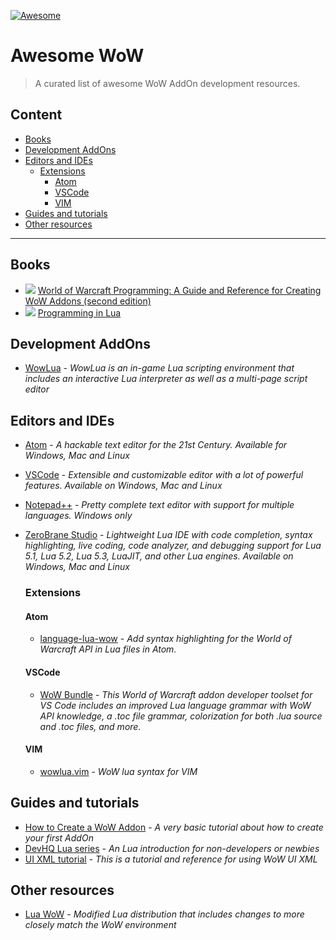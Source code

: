 [![Awesome](https://awesome.re/badge-flat.svg)](https://awesome.re)

# Awesome WoW

> A curated list of awesome WoW AddOn development resources.

## Content

* [Books](#books)
* [Development AddOns](#development-addons)
* [Editors and IDEs](#editors-and-ides)
  * [Extensions](#extensions)
    * [Atom](#atom)
    * [VSCode](#vscode)
    * [VIM](#vim)
* [Guides and tutorials](#guides-and-tutorials)
* [Other resources](#other-resources)

----

## Books

* ![](https://img.shields.io/badge/%20-deprecated-red.svg) [World of Warcraft Programming: A Guide and Reference for Creating WoW Addons (second edition)](http://wowprogramming.com/store.html) 
* ![](https://img.shields.io/badge/%20-up%20to%20date-green.svg) [Programming in Lua](https://www.lua.org/pil/) 

## Development AddOns

* [WowLua](https://www.wowinterface.com/downloads/info7366-WowLua.html) - *WowLua is an in-game Lua scripting environment that includes an interactive Lua interpreter as well as a multi-page script editor*

## Editors and IDEs

* [Atom](https://atom.io/) - *A hackable text editor for the 21st Century. Available for Windows, Mac and Linux*
* [VSCode](https://code.visualstudio.com/) - *Extensible and customizable editor with a lot of powerful features. Available on Windows, Mac and Linux*
* [Notepad++](https://notepad-plus-plus.org/) - *Pretty complete text editor with support for multiple languages. Windows only*
* [ZeroBrane Studio](https://studio.zerobrane.com/) - *Lightweight Lua IDE with code completion, syntax highlighting, live coding, code analyzer, and debugging support for Lua 5.1, Lua 5.2, Lua 5.3, LuaJIT, and other Lua engines. Available on Windows, Mac and Linux*

  ### Extensions

  #### Atom
  
  * [language-lua-wow](https://atom.io/packages/language-lua-wow) - *Add syntax highlighting for the World of Warcraft API in Lua files in Atom.*
  
   #### VSCode
  
  * [WoW Bundle](https://marketplace.visualstudio.com/items?itemName=Septh.wow-bundle) - *This World of Warcraft addon developer toolset for VS Code includes an improved Lua language grammar with WoW API knowledge, a .toc file grammar, colorization for both .lua source and .toc files, and more.*
  
  #### VIM
  
  * [wowlua.vim](https://github.com/yarchived/wowlua.vim) - *WoW lua syntax for VIM*


## Guides and tutorials

* [How to Create a WoW Addon](http://www.dev-hq.net/posts/2--create-world-of-warcraft-addon) - *A very basic tutorial about how to create your first AddOn*
* [DevHQ Lua series](http://www.dev-hq.net/lua/) - *An Lua introduction for non-developers or newbies*
* [UI XML tutorial](http://wowwiki.wikia.com/wiki/UI_XML_tutorial) - *This is a tutorial and reference for using WoW UI XML*

## Other resources

* [Lua WoW](http://wowprogramming.com/utils.html) - *Modified Lua distribution that includes changes to more closely match the WoW environment*


